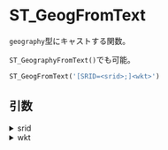 # ST_GeogFromText

`geography`型にキャストする関数。

`ST_GeographyFromText()`でも可能。

```sql
ST_GeogFromText('[SRID=<srid>;]<wkt>')
```

## 引数

<details><summary>srid</summary>
</details>

<details><summary>wkt</summary>
</details>
